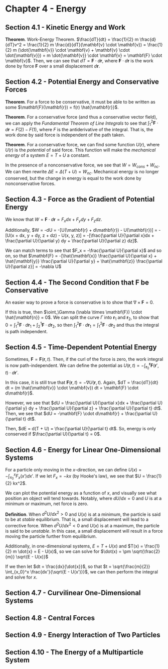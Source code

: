 # Chapter 4 - Energy

## Section 4.1 - Kinetic Energy and Work

**Theorem**. Work-Energy Theorem. $\frac{dT}{dt} = \frac{1}{2} m \frac{d}{dT}v^2 = \frac{1}{2} m \frac{d}{dT}(\mathbf{v} \cdot \mathbf{v}) = \frac{1}{2} m (\dot{\mathbf{v}} \cdot \mathbf{v} + \mathbf{v} \cdot \dot{\mathbf{v}}) = m \dot{\mathbf{v}} \cdot \mathbf{v} = \mathbf{F} \cdot \mathbf{v}$. Then, we can see that $dT = \mathbf{F} \cdot d\mathbf{r}$, where $\mathbf{F} \cdot d\mathbf{r}$ is the work done by force $\mathbf{F}$ over a small displacement $d\mathbf{r}$.

## Section 4.2 - Potential Energy and Conservative Forces

**Theorem**. For a force to be conservative, it must be able to be written as some $\mathbf{F}(\mathbf{r}) = f(r) \hat{\mathbf{r}}$.

**Theorem**. For a conservative force (and thus a conservative vector field), we can apply the *Fundamental Theorem of Line Integrals* to see that $\int_1^2 \mathbf{F} \cdot d\mathbf{r} = F(2) - F(1)$, where $F$ is the antiderivative of the integral. That is, the work done by said force is independent of the path taken.

**Theorem**. For a conservative force, we can find some function $U(r)$, where $U(r)$ is the *potential* of said force. This function will make the *mechanical energy* of a system $E = T + U$ a constant.

In the presence of a nonconservative force, we see that $W = W_{cons} + W_{nc}$. We can then rewrite $\Delta E = \Delta(T + U) = W_{nc}$. Mechanical energy is no longer conserved, but the change in energy is equal to the work done by nonconservative forces.

## Section 4.3 - Force as the Gradient of Potential Energy

We know that $W = \mathbf{F} \cdot d\mathbf{r} = F_x dx + F_y dy + F_z dz$.

Additionally, $W = -dU = -[U(\mathbf{r} + d\mathbf{r}) - U(\mathbf{r})] = -[U(x + dx, y + dy, z + dz) - U(x, y, z)] = -[\frac{\partial U}{\partial x}dx + \frac{\partial U}{\partial y} dy + \frac{\partial U}{\partial z} dz]$.

We can match terms to see that $F_x = -\frac{\partial U}{\partial x}$ and so on, so that $\mathbf{F} = -[\hat{\mathbf{x}} \frac{\partial U}{\partial x} + \hat{\mathbf{y}} \frac{\partial U}{\partial y} + \hat{\mathbf{z}} \frac{\partial U}{\partial z}] = -\nabla U$

## Section 4.4 - The Second Condition that F be Conservative

An easier way to prove a force is conservative is to show that $\nabla \times \mathbf{F} = 0$.

If this is true, then $\oint_\Gamma (\nabla \times \mathbf{F}) \cdot \hat{\mathbf{n}} = 0$. We can split the curve $\Gamma$ into $\mathbf{r}_1$ and $\mathbf{r}_2$, to show that $0 = \int_1^2 \mathbf{F} \cdot d\mathbf{r}_1 + \int_2^1 \mathbf{F} \cdot d\mathbf{r}_2$, so then $\int_1^2 \mathbf{F} \cdot d\mathbf{r}_1 = \int_1^2 \mathbf{F} \cdot d\mathbf{r}_2$ and thus the integral is path independent.

## Section 4.5 - Time-Dependent Potential Energy

Sometimes, $\mathbf{F} = \mathbf{F}(\mathbf{r}, t)$. Then, if the curl of the force is zero, the work integral is now path-independent. We can define the potential as $U(\mathbf{r}, t) = -\int_{\mathbf{r}_0}^\mathbf{r} \mathbf{F}(\mathbf{r}', t) \cdot d\mathbf{r}'$.

In this case, it is still true that $\mathbf{F}(\mathbf{r}, t) = -\nabla U(\mathbf{r}, t)$. Again, $dT = \frac{dT}{dt} dt = (m \hat{\mathbf{v}} \cdot \mathbf{v}) dt = \mathbf{F} \cdot d\mathbf{r}$.

However, we see that $dU = \frac{\partial U}{\partial x}dx + \frac{\partial U}{\partial y} dy + \frac{\partial U}{\partial z} + \frac{\partial U}{\partial t} dt$. Then, we see that $dU = -\mathbf{F} \cdot d\mathbf{r} + \frac{\partial U}{\partial t} dt$.

Then, $dE = d(T + U) = \frac{\partial U}{\partial t} dt$. So, energy is only conserved if $\frac{\partial U}{\partial t} = 0$.

## Section 4.6 - Energy for Linear One-Dimensional Systems

For a particle only moving in the $x$-direction, we can define $U(x) = -\int_{x_0}^x F_x(x') dx'$. If we let $F_x = -kx$ (by Hooke's law), we see that $U = \frac{1}{2} kx^2$.

We can plot the potential energy as a function of $x$, and visually see what position an object will tend towards. Notably, where $dU/dx = 0$ and $U$ is at a minimum or maximum, net force is zero.

**Definition**. When $d^2 U/dx^2 > 0$ and $U(x)$ is at a minimum, the particle is said to be at *stable* equilibrium. That is, a small displacement will lead to a corrective force. When $d^2 U / dx^2 < 0$ and $U(x)$ is at a maximum, the particle is said to be *unstable*. In this case, a small displacement will result in a force moving the particle further from equilibrium.

Additionally, in one-dimensional systems, $E = T + U(x)$ and $T(x) = \frac{1}{2} m \dot{x} = E - U(x)$, so we can solve for $\dot(x) = \pm \sqrt{\frac{2}{m}} \sqrt{E - U(x)}$

If we then let $dt = \frac{dx}{\dot{x}}$, so that $t = \sqrt{\frac{m}{2}} \int_{x_0}^x \frac{dx'}{\sqrt{E - U(x')}}$, we can then perform the integral and solve for $x$.

## Section 4.7 - Curvilinear One-Dimensional Systems

## Section 4.8 - Central Forces

## Section 4.9 - Energy Interaction of Two Particles

## Section 4.10 - The Energy of a Multiparticle System
